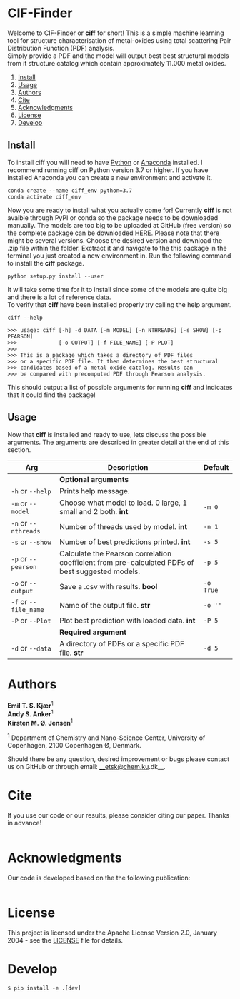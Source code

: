 # CIF-Finder
Welcome to CIF-Finder or __ciff__ for short!
This is a simple machine learning tool for structure characterisation of metal-oxides using total scattering Pair 
Distribution Function (PDF) analysis.  
Simply provide a PDF and the model will output best best structural models from it structure catalog which contain
approximately 11.000 metal oxides. 

1. [Install](#install)
2. [Usage](#usage)
3. [Authors](#authors)
4. [Cite](#cite)
5. [Acknowledgments](#acknowledgments)
6. [License](#license)
7. [Develop](#develop)

## Install
To install ciff you will need to have [Python](https://www.python.org/downloads/) or 
[Anaconda](https://www.anaconda.com/products/individual) installed. I recommend running ciff on Python version
3.7 or higher. If you have installed Anaconda you can create a new environment and activate it. 
```
conda create --name ciff_env python=3.7
conda activate ciff_env
```
Now you are ready to install what you actually come for! Currently __ciff__ is not avaible through PyPI or conda so the
package needs to be downloaded manually. The models are too big to be uploaded at GitHub (free version) so the
complete package can be downloaded [HERE](https://sid.erda.dk/sharelink/A82alE1lVb). Please note that there
might be several versions. Choose the desired version and download the .zip file within the folder. Exctract it and
navigate to the this package in the terminal you just created a new environment in. Run the following
command to install the __ciff__ package.  
```
python setup.py install --user
```
It will take some time for it to install since some of the models are quite big and there is a lot of reference data.  
To verify that __ciff__ have been installed properly try calling the help argument.
```
ciff --help

>>> usage: ciff [-h] -d DATA [-m MODEL] [-n NTHREADS] [-s SHOW] [-p PEARSON]
>>>             [-o OUTPUT] [-f FILE_NAME] [-P PLOT]        
>>> 
>>> This is a package which takes a directory of PDF files 
>>> or a specific PDF file. It then determines the best structural 
>>> candidates based of a metal oxide catalog. Results can
>>> be compared with precomputed PDF through Pearson analysis. 
```  
This should output a list of possible arguments for running __ciff__ and indicates that it could find the package! 

## Usage
Now that __ciff__ is installed and ready to use, lets discuss the possible arguments. The arguments are described in 
greater detail at the end of this section.

| Arg | Description | Default |  
| --- | --- |  --- |  
|  | __Optional arguments__ | |  
| `-h` or `--help` | Prints help message. |    
| `-m` or `--model` | Choose what model to load. 0 large, 1 small and 2 both. __int__ | `-m 0`
| `-n` or `--nthreads` | Number of threads used by model. __int__ | `-n 1` 
| `-s` or `--show` | Number of best predictions printed. __int__ | `-s 5` 
| `-p` or `--pearson` | Calculate the Pearson correlation coefficient from pre-calculated PDFs of best suggested models. | `-p 5`
| `-o` or `--output` | Save a .csv with results. __bool__ | `-o True` 
| `-f` or `--file_name` | Name of the output file. __str__ | `-o ''` 
| `-P` or `--Plot` | Plot best prediction with loaded data. __int__ | `-P 5` 
|  | __Required argument__ | | 
| `-d` or `--data` | A directory of PDFs or a specific PDF file. __str__ | `-d 5` 

# Authors
__Emil T. S. Kjær__<sup>1</sup>  
__Andy S. Anker__<sup>1</sup>   
__Kirsten M. Ø. Jensen__<sup>1</sup>    
 
<sup>1</sup> Department of Chemistry and Nano-Science Center, University of Copenhagen, 2100 Copenhagen Ø, Denmark.   

Should there be any question, desired improvement or bugs please contact us on GitHub or 
through email: __etsk@chem.ku.dk__.

# Cite
If you use our code or our results, please consider citing our paper. Thanks in advance!
```
```

# Acknowledgments
Our code is developed based on the the following publication:
```
```

# License
This project is licensed under the Apache License Version 2.0, January 2004 - see the [LICENSE](LICENSE) file for details.

# Develop
```
$ pip install -e .[dev]
```